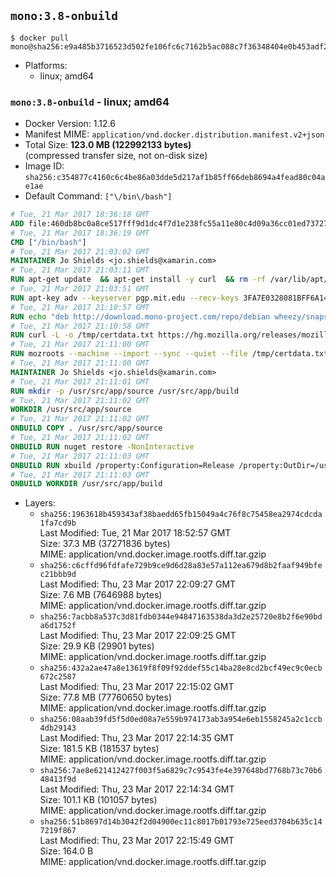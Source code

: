 ## `mono:3.8-onbuild`

```console
$ docker pull mono@sha256:e9a485b3716523d502fe106fc6c7162b5ac088c7f36348404e0b453adf2441f0
```

-	Platforms:
	-	linux; amd64

### `mono:3.8-onbuild` - linux; amd64

-	Docker Version: 1.12.6
-	Manifest MIME: `application/vnd.docker.distribution.manifest.v2+json`
-	Total Size: **123.0 MB (122992133 bytes)**  
	(compressed transfer size, not on-disk size)
-	Image ID: `sha256:c354877c4160c6c4be86a03dde5d217af1b85ff66deb8694a4fead80c04ae1ae`
-	Default Command: `["\/bin\/bash"]`

```dockerfile
# Tue, 21 Mar 2017 18:36:18 GMT
ADD file:460db8bc0a8ce517fff9d1dc4f7d1e238fc55a11e80c4d09a36cc01ed7372733 in / 
# Tue, 21 Mar 2017 18:36:19 GMT
CMD ["/bin/bash"]
# Tue, 21 Mar 2017 21:03:02 GMT
MAINTAINER Jo Shields <jo.shields@xamarin.com>
# Tue, 21 Mar 2017 21:03:11 GMT
RUN apt-get update 	&& apt-get install -y curl 	&& rm -rf /var/lib/apt/lists/*
# Tue, 21 Mar 2017 21:03:51 GMT
RUN apt-key adv --keyserver pgp.mit.edu --recv-keys 3FA7E0328081BFF6A14DA29AA6A19B38D3D831EF
# Tue, 21 Mar 2017 21:10:57 GMT
RUN echo "deb http://download.mono-project.com/repo/debian wheezy/snapshots/3.8.0 main" > /etc/apt/sources.list.d/mono-xamarin.list         && echo "deb http://download.mono-project.com/repo/debian 38-security main" >> /etc/apt/sources.list.d/mono-xamarin.list 	&& apt-get update 	&& apt-get install -y mono-devel fsharp mono-vbnc nuget 	&& rm -rf /var/lib/apt/lists/*
# Tue, 21 Mar 2017 21:10:58 GMT
RUN curl -L -o /tmp/certdata.txt https://hg.mozilla.org/releases/mozilla-release/raw-file/5d447d9abfdf/security/nss/lib/ckfw/builtins/certdata.txt
# Tue, 21 Mar 2017 21:11:00 GMT
RUN mozroots --machine --import --sync --quiet --file /tmp/certdata.txt
# Tue, 21 Mar 2017 21:11:00 GMT
MAINTAINER Jo Shields <jo.shields@xamarin.com>
# Tue, 21 Mar 2017 21:11:01 GMT
RUN mkdir -p /usr/src/app/source /usr/src/app/build
# Tue, 21 Mar 2017 21:11:02 GMT
WORKDIR /usr/src/app/source
# Tue, 21 Mar 2017 21:11:02 GMT
ONBUILD COPY . /usr/src/app/source
# Tue, 21 Mar 2017 21:11:02 GMT
ONBUILD RUN nuget restore -NonInteractive
# Tue, 21 Mar 2017 21:11:03 GMT
ONBUILD RUN xbuild /property:Configuration=Release /property:OutDir=/usr/src/app/build/
# Tue, 21 Mar 2017 21:11:03 GMT
ONBUILD WORKDIR /usr/src/app/build
```

-	Layers:
	-	`sha256:1963618b459343af38baedd65fb15049a4c76f8c75458ea2974cdcda1fa7cd9b`  
		Last Modified: Tue, 21 Mar 2017 18:52:57 GMT  
		Size: 37.3 MB (37271836 bytes)  
		MIME: application/vnd.docker.image.rootfs.diff.tar.gzip
	-	`sha256:c6cffd96fdfafe729b9ce9d6d28a83e57a112ea679d8b2faaf949bfec21bbb9d`  
		Last Modified: Thu, 23 Mar 2017 22:09:27 GMT  
		Size: 7.6 MB (7646988 bytes)  
		MIME: application/vnd.docker.image.rootfs.diff.tar.gzip
	-	`sha256:7acbb8a537c3d81fdb0344e94847163538da3d2e25720e8b2f6e90bda6d1752f`  
		Last Modified: Thu, 23 Mar 2017 22:09:25 GMT  
		Size: 29.9 KB (29901 bytes)  
		MIME: application/vnd.docker.image.rootfs.diff.tar.gzip
	-	`sha256:432a2ae47a8e13619f8f09f92ddef55c14ba28e8cd2bcf49ec9c0ecb672c2587`  
		Last Modified: Thu, 23 Mar 2017 22:15:02 GMT  
		Size: 77.8 MB (77760650 bytes)  
		MIME: application/vnd.docker.image.rootfs.diff.tar.gzip
	-	`sha256:08aab39fd5f5d0ed08a7e559b974173ab3a954e6eb1558245a2c1ccb4db29143`  
		Last Modified: Thu, 23 Mar 2017 22:14:35 GMT  
		Size: 181.5 KB (181537 bytes)  
		MIME: application/vnd.docker.image.rootfs.diff.tar.gzip
	-	`sha256:7ae8e621412427f003f5a6829c7c9543fe4e397648bd7768b73c70b648413f9d`  
		Last Modified: Thu, 23 Mar 2017 22:14:34 GMT  
		Size: 101.1 KB (101057 bytes)  
		MIME: application/vnd.docker.image.rootfs.diff.tar.gzip
	-	`sha256:51b8697d14b3042f2d04900ec11c8017b01793e725eed3704b635c147219f867`  
		Last Modified: Thu, 23 Mar 2017 22:15:49 GMT  
		Size: 164.0 B  
		MIME: application/vnd.docker.image.rootfs.diff.tar.gzip
